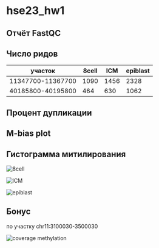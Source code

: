# hse23_hw1

## Отчёт FastQC

## Число ридов

участок | 8cell | ICM | epiblast |
--- | --- | --- | --- | 
11347700-11367700 | 1090 | 1456 | 2328 |
40185800-40195800 | 464 | 630 | 1062 |

## Процент дупликации

## M-bias plot

## Гистограмма митилирования

![8cell](https://user-images.githubusercontent.com/103137801/218759207-ee81611c-c4c7-4fda-8cec-083f29793641.png)

![ICM](https://user-images.githubusercontent.com/103137801/218759027-3f6e7126-b7c7-4a9c-a198-31373e0edae4.png)

![epiblast](https://user-images.githubusercontent.com/103137801/218759263-ca74bb13-50a6-4a3d-beed-3730e95558b4.png)


## Бонус 

по участку chr11:3100030-3500030

![coverage methylation](https://user-images.githubusercontent.com/103137801/218758954-b50a8bd6-057c-4a48-95c7-efbd18c4828b.png)





